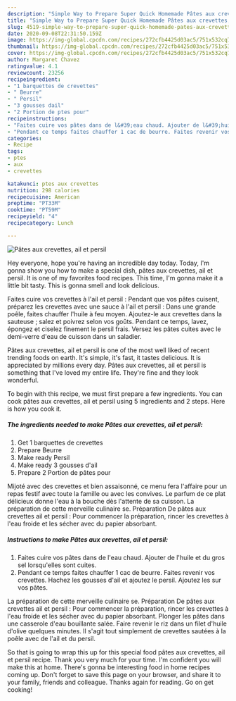 ```yaml
---
description: "Simple Way to Prepare Super Quick Homemade Pâtes aux crevettes, ail et persil"
title: "Simple Way to Prepare Super Quick Homemade Pâtes aux crevettes, ail et persil"
slug: 4519-simple-way-to-prepare-super-quick-homemade-pates-aux-crevettes-ail-et-persil
date: 2020-09-08T22:31:50.159Z
image: https://img-global.cpcdn.com/recipes/272cfb4425d03ac5/751x532cq70/pates-aux-crevettes-ail-et-persil-photo-principale-de-la-recette.jpg
thumbnail: https://img-global.cpcdn.com/recipes/272cfb4425d03ac5/751x532cq70/pates-aux-crevettes-ail-et-persil-photo-principale-de-la-recette.jpg
cover: https://img-global.cpcdn.com/recipes/272cfb4425d03ac5/751x532cq70/pates-aux-crevettes-ail-et-persil-photo-principale-de-la-recette.jpg
author: Margaret Chavez
ratingvalue: 4.1
reviewcount: 23256
recipeingredient:
- "1 barquettes de crevettes"
- " Beurre"
- " Persil"
- "3 gousses dail"
- "2 Portion de ptes pour"
recipeinstructions:
- "Faites cuire vos pâtes dans de l&#39;eau chaud. Ajouter de l&#39;huile et du gros sel lorsqu&#39;elles sont cuites."
- "Pendant ce temps faites chauffer 1 cac de beurre. Faites revenir vos crevettes. Hachez les gousses d&#39;ail et ajoutez le persil. Ajoutez les sur vos pâtes."
categories:
- Recipe
tags:
- ptes
- aux
- crevettes

katakunci: ptes aux crevettes 
nutrition: 298 calories
recipecuisine: American
preptime: "PT33M"
cooktime: "PT59M"
recipeyield: "4"
recipecategory: Lunch

---
```



![Pâtes aux crevettes, ail et persil](https://img-global.cpcdn.com/recipes/272cfb4425d03ac5/751x532cq70/pates-aux-crevettes-ail-et-persil-photo-principale-de-la-recette.jpg)

Hey everyone, hope you're having an incredible day today. Today, I'm gonna show you how to make a special dish, pâtes aux crevettes, ail et persil. It is one of my favorites food recipes. This time, I'm gonna make it a little bit tasty. This is gonna smell and look delicious.

Faites cuire vos crevettes à l&#39;ail et persil : Pendant que vos pâtes cuisent, préparez les crevettes avec une sauce à l&#39;ail et persil : Dans une grande poêle, faites chauffer l&#39;huile à feu moyen. Ajoutez-le aux crevettes dans la sauteuse ; salez et poivrez selon vos goûts. Pendant ce temps, lavez, épongez et ciselez finement le persil frais. Versez les pâtes cuites avec le demi-verre d&#39;eau de cuisson dans un saladier.

Pâtes aux crevettes, ail et persil is one of the most well liked of recent trending foods on earth. It's simple, it's fast, it tastes delicious. It is appreciated by millions every day. Pâtes aux crevettes, ail et persil is something that I've loved my entire life. They're fine and they look wonderful.


To begin with this recipe, we must first prepare a few ingredients. You can cook pâtes aux crevettes, ail et persil using 5 ingredients and 2 steps. Here is how you cook it.

<!--inarticleads1-->

##### The ingredients needed to make Pâtes aux crevettes, ail et persil:

1. Get 1 barquettes de crevettes
1. Prepare  Beurre
1. Make ready  Persil
1. Make ready 3 gousses d&#39;ail
1. Prepare 2 Portion de pâtes pour


Mijoté avec des crevettes et bien assaisonné, ce menu fera l&#39;affaire pour un repas festif avec toute la famille ou avec les convives. Le parfum de ce plat délicieux donne l&#39;eau à la bouche dès l&#39;attente de sa cuisson. La préparation de cette merveille culinaire se. Préparation De pâtes aux crevettes ail et persil : Pour commencer la préparation, rincer les crevettes à l&#39;eau froide et les sécher avec du papier absorbant. 

<!--inarticleads2-->

##### Instructions to make Pâtes aux crevettes, ail et persil:

1. Faites cuire vos pâtes dans de l&#39;eau chaud. Ajouter de l&#39;huile et du gros sel lorsqu&#39;elles sont cuites.
1. Pendant ce temps faites chauffer 1 cac de beurre. Faites revenir vos crevettes. Hachez les gousses d&#39;ail et ajoutez le persil. Ajoutez les sur vos pâtes.


La préparation de cette merveille culinaire se. Préparation De pâtes aux crevettes ail et persil : Pour commencer la préparation, rincer les crevettes à l&#39;eau froide et les sécher avec du papier absorbant. Plonger les pâtes dans une casserole d&#39;eau bouillante salée. Faire revenir le riz dans un filet d&#39;huile d&#39;olive quelques minutes. Il s&#39;agit tout simplement de crevettes sautées à la poêle avec de l&#39;ail et du persil. 

So that is going to wrap this up for this special food pâtes aux crevettes, ail et persil recipe. Thank you very much for your time. I'm confident you will make this at home. There's gonna be interesting food in home recipes coming up. Don't forget to save this page on your browser, and share it to your family, friends and colleague. Thanks again for reading. Go on get cooking!
